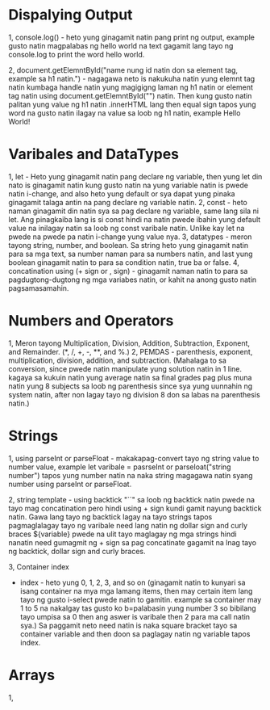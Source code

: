 # Dispalying Output
1, console.log() - heto yung ginagamit natin pang print ng output, example gusto natin magpalabas ng hello world na text gagamit lang tayo ng console.log to print the word hello world.

2, document.getElemntById("name nung id natin don sa element tag, example sa h1 natin.") - nagagawa neto is nakukuha natin yung elemnt tag natin kumbaga handle natin yung magigigng laman ng h1 natin or element tag natin using document.getElemntById("") natin. Then kung gusto natin palitan yung value ng h1 natin .innerHTML lang then equal sign tapos yung word na gusto natin ilagay na value sa loob ng h1 natin, example Hello World!


# Varibales and DataTypes
1, let - Heto yung ginagamit natin pang declare ng variable, then yung let din nato is ginagamit natin kung gusto natin na yung variable natin is pwede natin i-change, and also heto yung default or sya dapat yung pinaka ginagamit talaga antin na pang declare ng variable natin.
2, const - heto naman ginagamit din natin sya sa pag declare ng variable, same lang sila ni let. Ang pinagkaiba lang is si const hindi na natin pwede ibahin yung default value na inilagay natin sa loob ng const varibale natin. Unlike kay let na pwede na pwede pa natin i-change yung value nya.
3, datatypes - meron tayong string, number, and boolean. Sa string heto yung ginagamit natin para sa mga text, sa number naman para sa numbers natin, and last yung boolean ginagamit natin to para sa condition natin, true ba or false.
4, concatination using (+ sign or , sign) - ginagamit naman natin to para sa pagdugtong-dugtong ng mga variabes natin, or kahit na anong gusto natin pagsamasamahin.

# Numbers and Operators
1, Meron tayong Multiplication, Division, Addition, Subtraction, Exponent, and Remainder. (*, /, +, -, **, and %.)
2, PEMDAS - parenthesis, exponent, multiplication, division, addition, and subtraction. 
(Mahalaga to sa conversion, since pwede natin manipulate yung solution natin in 1 line. kagaya sa kukuin natin yung average natin sa final grades pag plus muna natin yung 8 subjects sa loob ng parenthesis since sya yung uunnahin ng system natin, after non lagay tayo ng division 8 don sa labas na parenthesis natin.)

# Strings
1, using parseInt or parseFloat - makakapag-convert tayo ng string value to number value, example let varibale = pasrseInt or parseloat("string number") tapos yung number natin na naka string magagawa natin syang number using parseInt or parseFloat.

2, string template - using backtick "``" sa loob ng backtick natin pwede na tayo mag concatination pero hindi using + sign kundi gamit nayung backtick natin. Gawa lang tayo ng backtick lagay na tayo strings tapos pagmaglalagay tayo ng varibale need lang natin ng dollar sign and curly braces ${variable} pwede na ulit tayo maglagay ng mga strings hindi nanatin need gumagmit ng + sign sa pag concatinate gagamit na lnag tayo ng backtick, dollar sign and curly braces.

3, Container index
- index - heto yung 0, 1, 2, 3, and so on (ginagamit natin to kunyari sa isang container na mya mga lamang items, then may certain item lang tayo ng gusto i-select pwede natin to gamitin. example sa container may 1 to 5 na nakalgay tas gusto ko b=palabasin yung number 3 so bibilang tayo umpisa sa 0 then ang aswer is varibale then 2 para ma call natin sya.) Sa paggamit neto need natin is naka square bracket tayo sa container variable and then doon sa paglagay natin ng variable tapos index.


# Arrays
1, 

